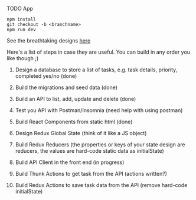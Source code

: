 TODO App

```
npm install
git checkout -b <branchname>
npm run dev
```

See the breathtaking designs [here](http://localhost:3000/designs/)

Here's a list of steps in case they are useful. You can build in any order you like though ;)

1.  Design a database to store a list of tasks, e.g. task details, priority, completed yes/no (done)
2.  Build the migrations and seed data (done)
1.  Build an API to list, add, update and delete  (done)
1.  Test you API with Postman/Insomnia (need help with using postman)
1.  Build React Components from static html (done)
1.  Design Redux Global State (think of it like a JS object)

1.  Build Redux Reducers (the properties or keys of your state design are reducers, the values are hard-code static data as initialState)
1.  Build API Client in the front end (in progress)

1.  Build Thunk Actions to get task from the API (actions written?)
1.  Build Redux Actions to save task data from the API (remove hard-code initialState)

